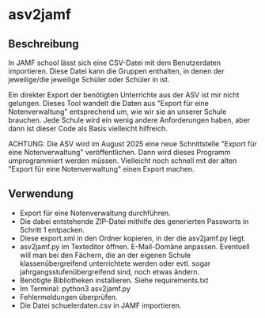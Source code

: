 # asv2jamf #
## Beschreibung ##
In JAMF school lässt sich eine CSV-Datei mit dem Benutzerdaten importieren. Diese Datei kann die Gruppen enthalten, in denen der jeweilige/die jeweilige Schüler oder Schüler in ist.

Ein direkter Export der benötigten Unterrichte aus der ASV ist mir nicht gelungen. Dieses Tool wandelt die Daten aus "Export für eine Notenverwaltung" entsprechend um, wie wir sie an unserer Schule brauchen. Jede Schule wird ein wenig andere Anforderungen haben, aber dann ist dieser Code als Basis vielleicht hilfreich.

ACHTUNG: Die ASV wird im August 2025 eine neue Schnittstelle "Export für eine Notenverwaltung" veröffentlichen. Dann wird dieses Programm umprogrammiert werden müssen. Vielleicht noch schnell mit der alten "Export für eine Notenverwaltung" einen Export machen.

## Verwendung ##
  * Export für eine Notenverwaltung durchführen.
  * Die dabei entstehende ZIP-Datei mithilfe des generierten Passworts in Schritt 1 entpacken.
  * Diese export.xml in den Ordner kopieren, in der die asv2jamf.py liegt.
  * asv2jamf.py im Texteditor öffnen. E-Mail-Domäne anpassen. Eventuell will man bei den Fächern, die an der eigenen Schule klassenübergreifend unterrichtete werden oder evtl. sogar jahrgangsstufenübergreifend sind, noch etwas ändern.
  * Benötigte Bibliotheken installieren. Siehe requirements.txt
  * Im Terminal: python3 asv2jamf.py 
  * Fehlermeldungen überprüfen.
  * Die Datei schuelerdaten.csv in JAMF importieren.
